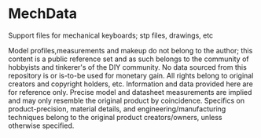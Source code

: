 # MechData
Support files for mechanical keyboards; stp files, drawings, etc


Model profiles,measurements and makeup do not belong to the author; this content is a public reference set and as such belongs to the community of hobbyists and tinkerer's of the DIY community. No data sourced from this repository is or is-to-be used for monetary gain. All rights belong to original creators and copyright holders, etc. 
Information and data provided here are for reference only. Precise model and datasheet measurements are implied and may only resemble the original product by coincidence. Specifics on product-precision, material details, and engineering/manufacturing techniques belong to the original product creators/owners, unless otherwise specified.
